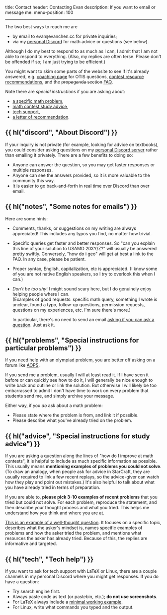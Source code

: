 title: Contact
header: Contacting Evan
description: If you want to email or message me.
menu-position: 100

---

The two best ways to reach me are

- by email to $\text{evan}\texttt{@}\text{evanchen}{.}\text{cc}$ for private inquiries;
- via my [personal Discord](discord.html) for math advice or questions (see below).

Although I do my best to respond to as much as I can,
I admit that I am not able to respond to everything.
(Also, my replies are often terse.
Please don't be offended if so; I am just trying to be efficient.)

You might want to skim some parts of the website
to see if it's already answered, e.g.
[coaching page](otis.html) for OTIS questions,
[contest resource recommendations](recommend.html),
and the <del>propaganda section</del> [FAQ](faqs.html).

Note there are *special instructions* if you are asking about:

- [a specific math problem](#problems),
- [math contest study advice](#advice),
- [tech support](#tech),
- [a letter of recommendation](letters.html).

## {{ hl("discord", "About Discord") }}

If your inquiry is not private (for example, looking for advice on textbooks),
you could consider asking questions on my
[personal Discord server](discord.html)
rather than emailing it privately.
There are a few benefits to doing so:

- Anyone can answer the question,
	so you may get faster responses or multiple responses.
- Anyone can see the answers provided,
	so it is more valuable to the community this way.
- It is easier to go back-and-forth in real time
	over Discord than over email.

## {{ hl("notes", "Some notes for emails") }}

Here are some hints:

- Comments, thanks, or suggestions on my writing are always appreciated!
	This includes any typos you find, no matter how trivial.

- Specific queries get faster and better responses.
	So "can you explain this line of your solution to USAMO 20XY/Z?"
	will usually be answered pretty swiftly.
	Conversely, "how do i geo" will get at best a link to the FAQ.
	In any case, please be patient.

- Proper syntax, English, capitalization, etc is appreciated.
	(I know some of you are not native English speakers,
	so I try to overlook this when I can.)

- *Don't be too shy*! I might sound scary here,
	but I do genuinely enjoy helping people where I can.<br>
	(Examples of good requests: specific math query,
	something I wrote is unclear, found a typo,
	follow-up questions, permission requests,
	questions on my experiences, etc. I'm sure there's more.)

	In particular, there's no need to send an email
	[asking if you can ask a question](https://dontasktoask.com/). Just ask it.

## {{ hl("problems", "Special instructions for particular problems") }}

If you need help with an olympiad problem,
you are better off asking on a forum like [AOPS](https://www.aops.com).

If you send me a problem, usually I will at least read it.
If I have seen it before or can quickly see how to do it,
I will generally be nice enough to write back and outline or link the solution.
But otherwise I will likely be too embarrassed to admit I don't have time to
work on every problem that students send me, and simply archive your message.

Either way, if you *do* ask about a math problem:

- Please state where the problem is from, and link it if possible.
- Please describe what you've already tried on the problem.

## {{ hl("advice", "Special instructions for study advice") }}

If you are asking a question along the lines of "how do I improve at math contests",
it is helpful to include as much specific information as possible.
This usually means **mentioning examples of problems you could not solve**.
(To draw an analogy, when people ask for advice in StarCraft,
they are usually required to link a few recent replays,
so the advice-giver can watch how they play and point out mistakes.)
It's also helpful to talk about what you have already tried
in terms of preparation.

If you are able to, **please pick 3-10 examples of recent problems**
that you tried but could not solve.
For each problem, reproduce the statement,
and then describe your thought process and what you tried.
This helps me understand how you think and where you are at.

[This is an example of a well-thought question](https://aops.com/community/p15430373).
It focuses on a specific topic, describes what the asker's mindset is,
names specific examples of problems and how the asker tried the problem,
and mentions what resources the asker has already tried.
Because of this, the replies are informative and targeted.

## {{ hl("tech", "Tech help") }}

If you want to ask for tech support with LaTeX or Linux, there are a couple
channels in my personal Discord where you might get responses.
If you do have a question:

- Try search engine first.
- Always paste code as text (or pastebin, etc.); **do not use screenshots**.
- For LaTeX always include a
	[minimal working example](https://www.texfaq.org/FAQ-minxampl).
- For Linux, write what commands you typed and the output.
